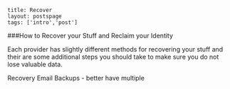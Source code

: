 ```
title: Recover
layout: postspage
tags: ['intro','post']

```

###How to Recover your Stuff and Reclaim your Identity

Each provider has slightly different methods for recovering your stuff and their are some additional steps
you should take to make sure you do not lose valuable data.

Recovery Email
Backups - better have multiple